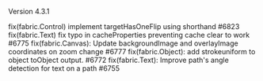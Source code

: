 Version 4.3.1

fix(fabric.Control) implement targetHasOneFlip using shorthand #6823
fix(fabric.Text) fix typo in cacheProperties preventing cache clear to work #6775
fix(fabric.Canvas): Update backgroundImage and overlayImage coordinates on zoom change #6777
fix(fabric.Object): add strokeuniform to object toObject output. #6772
fix(fabric.Text): Improve path's angle detection for text on a path #6755

